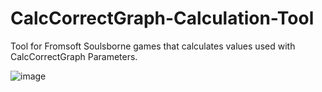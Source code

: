 # CalcCorrectGraph-Calculation-Tool
Tool for Fromsoft Soulsborne games that calculates values used with CalcCorrectGraph Parameters.

![image](https://user-images.githubusercontent.com/55667610/125282998-d46c3880-e2cc-11eb-8c53-e4d18cf7e375.png)
